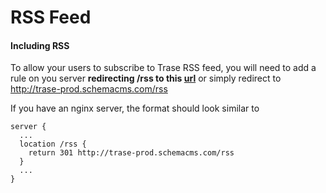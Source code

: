 # RSS Feed

#### Including RSS 
To allow your users to subscribe to Trase RSS feed, you will need to add a rule on you server **redirecting /rss to this [url](https://schema-cms-api-appf1b96344-h125qh2n240n.s3.amazonaws.com/rss/7/trase-insights-rss.xml)** or simply redirect to http://trase-prod.schemacms.com/rss

If you have an nginx server, the format should look similar to 

```
server {
  ...
  location /rss {
    return 301 http://trase-prod.schemacms.com/rss
  }
  ...
}
```
